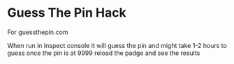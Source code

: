 # Guess The Pin Hack
For guessthepin.com

When run in Inspect console it will guess the pin and might take 1-2 hours to guess
once the pin is at 9999 reload the padge and see the results

